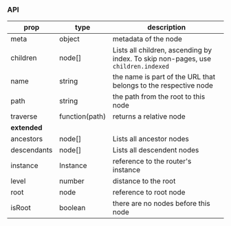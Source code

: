 ### API 
| prop | type | description | 
| ---- | ---- | ----------- | 
| meta | object | metadata of the node |
| children | node[] | Lists all children, ascending by index. To skip non-pages, use `children.indexed` |
| name | string | the name is part of the URL that belongs to the respective node |
| path | string | the path from the root to this node |
| traverse | function(path) | returns a relative node |
|**extended**|
| ancestors | node[] | Lists all ancestor nodes | 
| descendants | node[] | Lists all descendent nodes |
| instance | Instance | reference to the router's instance |
| level | number | distance to the root |
| root | node | reference to root node |
| isRoot | boolean | there are no nodes before this node |
